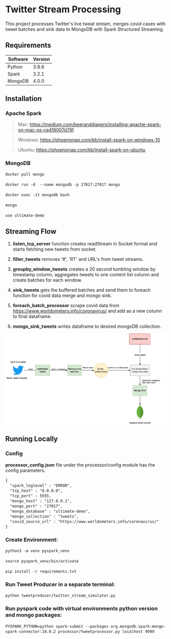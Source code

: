 # Twitter Stream Processing

This project processes Twitter's live tweat stream, merges covid cases with tweet batches and sink data to MongoDB with Spark Structured Streaming.

## Requirements

| Software      | Version                                       |
|---------------|---------------------------------------------- |
| Python        | 3.8.6                                         |
| Spark         | 3.2.1                                         |
| MongoDB       | 4.0.0                                         |

## Installation
### Apache Spark
 > Mac: https://medium.com/beeranddiapers/installing-apache-spark-on-mac-os-ce416007d79f
 
 > Windows: https://phoenixnap.com/kb/install-spark-on-windows-10
 
 > Ubuntu:  https://phoenixnap.com/kb/install-spark-on-ubuntu

### MongoDB
    docker pull mongo

    docker run -d  --name mongodb -p 27017:27017 mongo

    docker exec -it mongodb bash

    mongo 

    use ultimate-demo

## Streaming Flow
1. **listen_tcp_server** function creates readStream in Socket format and starts fetching new tweets from socket.
   
2. **filter_tweets** removes '#', 'RT' and URL's from tweet streams.
   
3. **groupby_window_tweets** creates a 20 second tumbling window by timestamp column, aggregates tweets to one content list column and create batches for each window.
   
4. **sink_tweets** gets the buffered batches and send them to foreach function for covid data merge and mongo sink.
   
5. **foreach_batch_processor** scrape covid data from https://www.worldometers.info/coronavirus/ and add as a new column to final dataframe.
   
6. **mongo_sink_tweets** writes dataframe to desired mongoDB collection.

![Alt text](docs/sparkstructuredstream_lineage.png?raw=true "Architecture")


## Running Locally
### Config
**processor_config.json** file under the processor/config module has the config parameters. 

```
{
  "spark_loglevel" : "ERROR",
  "tcp_host" : "0.0.0.0",
  "tcp_port" : 5555,
  "mongo_host" : "127.0.0.1",
  "mongo_port" : "27017",
  "mongo_database" : "ultimate-demo",
  "mongo_collection" : "tweets",
  "covid_source_url" : "https://www.worldometers.info/coronavirus/"
}
```



### Create Environment:

    python3 -m venv pyspark_venv

    source pyspark_venv/bin/activate

    pip install -r requirements.txt

### Run Tweet Producer in a separate terminal:

    python tweetproducer/twitter_stream_simulator.py 

### Run pyspark code with virtual environments python version and mongo packages:  

    PYSPARK_PYTHON=python spark-submit --packages org.mongodb.spark:mongo-spark-connector:10.0.2 processor/tweetprocessor.py localhost 9999




